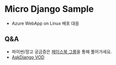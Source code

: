 # Micro Django Sample

+ Azure WebApp on Linux 배포 대응

## Q&A

+ 파이썬/장고 궁금증은 [페이스북 그룹](http://facebook.com/groups/askdjango)을 통해 풀어가세요.
+ [AskDjango VOD](https://nomade.kr/vod/)

